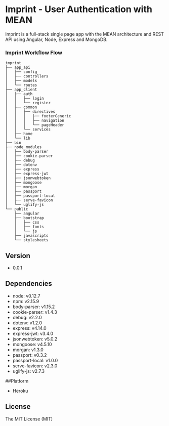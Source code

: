 # Imprint - User Authentication with MEAN

Imprint is a full-stack single page app with the MEAN architecture and REST API using Angular, Node, Express and MongoDB.

### Imprint Workflow Flow
```
imprint
├── app_api
│   ├── config
│   ├── controllers
│   ├── models
│   └── routes
├── app_client
│   ├── auth
│   │   ├── login
│   │   └── register
│   ├── common
│   │   ├── directives
│   │   │   ├── footerGeneric
│   │   │   ├── navigation
│   │   │   └── pageHeader
│   │   └── services
│   ├── home
│   └── lib
├── bin
├── node_modules
│   ├── body-parser
│   ├── cookie-parser
│   ├── debug
│   ├── dotenv
│   ├── express
│   ├── express-jwt
│   ├── jsonwebtoken
│   ├── mongoose
│   ├── morgan
│   ├── passport
│   ├── passport-local
│   ├── serve-favicon
│   └── uglify-js
└── public
    ├── angular
    ├── bootstrap
    │   ├── css
    │   ├── fonts
    │   └── js
    ├── javascripts
    └── stylesheets
```
## Version
- 0.0.1

## Dependencies
- node: v0.12.7
- npm: v2.15.9
- body-parser: v1.15.2
- cookie-parser: v1.4.3
- debug: v2.2.0
- dotenv: v1.2.0
- express: v4.14.0
- express-jwt: v3.4.0
- jsonwebtoken: v5.0.2
- mongoose: v4.5.10
- morgan: v1.3.0
- passport: v0.3.2
- passport-local: v1.0.0
- serve-favicon: v2.3.0
- uglify-js: v2.7.3

##Platform
- Heroku

## License
The MIT License (MIT)